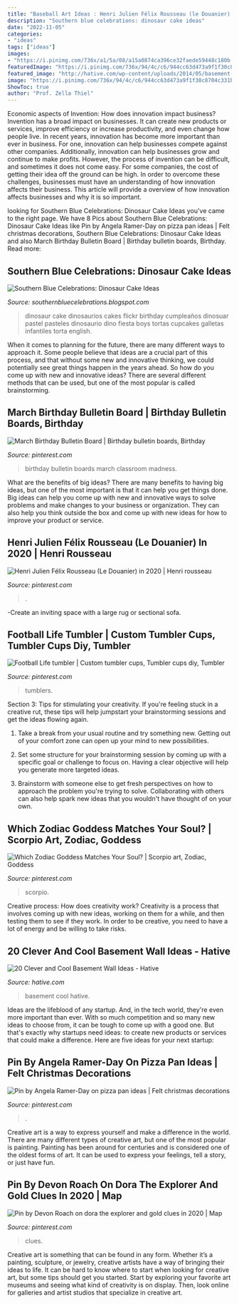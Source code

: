 ```yaml
---
title: "Baseball Art Ideas : Henri Julien Félix Rousseau (le Douanier) In 2020"
description: "Southern blue celebrations: dinosaur cake ideas"
date: "2022-11-05"
categories:
- "ideas"
tags: ["ideas"]
images:
- "https://i.pinimg.com/736x/a1/5a/08/a15a0874ca396ce32faede59448c180b.jpg"
featuredImage: "https://i.pinimg.com/736x/94/4c/c6/944cc63d473a9f1f30c8704c331bd46e.jpg"
featured_image: "http://hative.com/wp-content/uploads/2014/05/basement-wall-ideas/14-cool-basement-wall.jpg"
image: "https://i.pinimg.com/736x/94/4c/c6/944cc63d473a9f1f30c8704c331bd46e.jpg"
ShowToc: true
author: "Prof. Zella Thiel"
---
```



Economic aspects of Invention: How does innovation impact business?
Invention has a broad impact on businesses. It can create new products or services, improve efficiency or increase productivity, and even change how people live. In recent years, innovation has become more important than ever in business. For one, innovation can help businesses compete against other companies. Additionally, innovation can help businesses grow and continue to make profits. However, the process of invention can be difficult, and sometimes it does not come easy. For some companies, the cost of getting their idea off the ground can be high. In order to overcome these challenges, businesses must have an understanding of how innovation affects their business. This article will provide a overview of how innovation affects businesses and why it is so important.

	

		
looking for Southern Blue Celebrations: Dinosaur Cake Ideas you've came to the right page. We have 8 Pics about Southern Blue Celebrations: Dinosaur Cake Ideas like Pin by Angela Ramer-Day on pizza pan ideas | Felt christmas decorations, Southern Blue Celebrations: Dinosaur Cake Ideas and also March Birthday Bulletin Board | Birthday bulletin boards, Birthday. Read more:
		
    
## Southern Blue Celebrations: Dinosaur Cake Ideas

<img loading=lazy src="https://4.bp.blogspot.com/-GMuPaUvi7fw/WXEaD44XKXI/AAAAAAABF6U/r_piWPEMrOQT_b78Tt1ynyif4miJ22ldwCLcBGAs/s1600/4802732272_779466b263_b.jpg" onerror="this.onerror=null;this.src='https://tse1.mm.bing.net/th?id=OIP.ZtD7U10b8hnI_I0pQ9nltwHaJ5&amp;pid=15.1';" alt="Southern Blue Celebrations: Dinosaur Cake Ideas">

_Source: southernbluecelebrations.blogspot.com_

>dinosaur cake dinosaurios cakes flickr birthday cumpleaños dinosuar pastel pasteles dinosaurio dino fiesta boys tortas cupcakes galletas infantiles torta english. 

	

When it comes to planning for the future, there are many different ways to approach it. Some people believe that ideas are a crucial part of this process, and that without some new and innovative thinking, we could potentially see great things happen in the years ahead. So how do you come up with new and innovative ideas? There are several different methods that can be used, but one of the most popular is called brainstorming.

    
## March Birthday Bulletin Board | Birthday Bulletin Boards, Birthday

<img loading=lazy src="https://i.pinimg.com/736x/59/42/e2/5942e2643d055df5e5928065e9eba5fe--birthday-bulletin-boards-birthday-board.jpg" onerror="this.onerror=null;this.src='https://tse1.mm.bing.net/th?id=OIP.JcQlpG60olYAZGibB-Ed2AHaFi&amp;pid=15.1';" alt="March Birthday Bulletin Board | Birthday bulletin boards, Birthday">

_Source: pinterest.com_

>birthday bulletin boards march classroom madness. 

	

What are the benefits of big ideas?
There are many benefits to having big ideas, but one of the most important is that it can help you get things done. Big ideas can help you come up with new and innovative ways to solve problems and make changes to your business or organization. They can also help you think outside the box and come up with new ideas for how to improve your product or service.

    
## Henri Julien Félix Rousseau (Le Douanier) In 2020 | Henri Rousseau

<img loading=lazy src="https://i.pinimg.com/736x/94/4c/c6/944cc63d473a9f1f30c8704c331bd46e.jpg" onerror="this.onerror=null;this.src='https://tse3.mm.bing.net/th?id=OIP.8P6OqO_W9BQkSR4Ldgyy5wHaFg&amp;pid=15.1';" alt="Henri Julien Félix Rousseau (Le Douanier) in 2020 | Henri rousseau">

_Source: pinterest.com_

>. 

	

-Create an inviting space with a large rug or sectional sofa.

    
## Football Life Tumbler | Custom Tumbler Cups, Tumbler Cups Diy, Tumbler

<img loading=lazy src="https://i.pinimg.com/736x/52/da/24/52da2486046587f401bb8d6ee3b5a8e8.jpg" onerror="this.onerror=null;this.src='https://tse4.mm.bing.net/th?id=OIP.buKB5taOU5mjVY_zqHYtCwHaJ3&amp;pid=15.1';" alt="Football Life tumbler | Custom tumbler cups, Tumbler cups diy, Tumbler">

_Source: pinterest.com_

>tumblers. 

	

Section 3: Tips for stimulating your creativity.
If you're feeling stuck in a creative rut, these tips will help jumpstart your brainstorming sessions and get the ideas flowing again.
1. Take a break from your usual routine and try something new. Getting out of your comfort zone can open up your mind to new possibilities.

2. Set some structure for your brainstorming session by coming up with a specific goal or challenge to focus on. Having a clear objective will help you generate more targeted ideas.

3. Brainstorm with someone else to get fresh perspectives on how to approach the problem you're trying to solve. Collaborating with others can also help spark new ideas that you wouldn't have thought of on your own.

    
## Which Zodiac Goddess Matches Your Soul? | Scorpio Art, Zodiac, Goddess

<img loading=lazy src="https://i.pinimg.com/736x/98/0b/87/980b87963a0e525c0bb3c426fabab747.jpg" onerror="this.onerror=null;this.src='https://tse3.mm.bing.net/th?id=OIP.-klO4QqMb4pVKJ05nQgzUAHaMs&amp;pid=15.1';" alt="Which Zodiac Goddess Matches Your Soul? | Scorpio art, Zodiac, Goddess">

_Source: pinterest.com_

>scorpio. 

	

Creative process: How does creativity work?
Creativity is a process that involves coming up with new ideas, working on them for a while, and then testing them to see if they work. In order to be creative, you need to have a lot of energy and be willing to take risks.

    
## 20 Clever And Cool Basement Wall Ideas - Hative

<img loading=lazy src="http://hative.com/wp-content/uploads/2014/05/basement-wall-ideas/14-cool-basement-wall.jpg" onerror="this.onerror=null;this.src='https://tse4.mm.bing.net/th?id=OIP.Zu_IihuqAV17VjEmXT2JCgHaJ4&amp;pid=15.1';" alt="20 Clever and Cool Basement Wall Ideas - Hative">

_Source: hative.com_

>basement cool hative. 

	

Ideas are the lifeblood of any startup. And, in the tech world, they're even more important than ever. With so much competition and so many new ideas to choose from, it can be tough to come up with a good one. But that's exactly why startups need ideas: to create new products or services that could make a difference. Here are five ideas for your next startup: 

    
## Pin By Angela Ramer-Day On Pizza Pan Ideas | Felt Christmas Decorations

<img loading=lazy src="https://i.pinimg.com/736x/db/66/4d/db664d750950480aaa550923115354a3.jpg" onerror="this.onerror=null;this.src='https://tse2.mm.bing.net/th?id=OIP.lpF3SLWut5MxcZop9rxBeAHaJ4&amp;pid=15.1';" alt="Pin by Angela Ramer-Day on pizza pan ideas | Felt christmas decorations">

_Source: pinterest.com_

>. 

	

Creative art is a way to express yourself and make a difference in the world. There are many different types of creative art, but one of the most popular is painting. Painting has been around for centuries and is considered one of the oldest forms of art. It can be used to express your feelings, tell a story, or just have fun.

    
## Pin By Devon Roach On Dora The Explorer And Gold Clues In 2020 | Map

<img loading=lazy src="https://i.pinimg.com/736x/a1/5a/08/a15a0874ca396ce32faede59448c180b.jpg" onerror="this.onerror=null;this.src='https://tse1.mm.bing.net/th?id=OIP.7u5jClr5CUzstuKtyoxgPwHaFj&amp;pid=15.1';" alt="Pin by Devon Roach on dora the explorer and gold clues in 2020 | Map">

_Source: pinterest.com_

>clues. 

	

Creative art is something that can be found in any form. Whether it’s a painting, sculpture, or jewelry, creative artists have a way of bringing their ideas to life. It can be hard to know where to start when looking for creative art, but some tips should get you started. Start by exploring your favorite art museums and seeing what kind of creativity is on display. Then, look online for galleries and artist studios that specialize in creative art.

